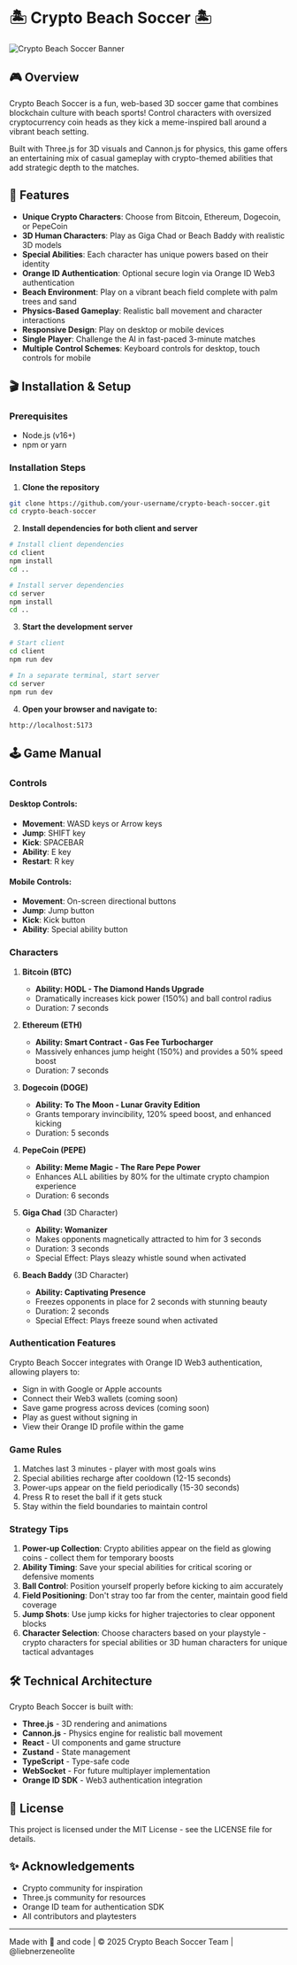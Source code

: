 # 🏝️ Crypto Beach Soccer 🏝️

![Crypto Beach Soccer Banner](./client/public/textures/banner.png)

## 🎮 Overview

Crypto Beach Soccer is a fun, web-based 3D soccer game that combines blockchain culture with beach sports! Control characters with oversized cryptocurrency coin heads as they kick a meme-inspired ball around a vibrant beach setting.

Built with Three.js for 3D visuals and Cannon.js for physics, this game offers an entertaining mix of casual gameplay with crypto-themed abilities that add strategic depth to the matches.

## 🚀 Features

- **Unique Crypto Characters**: Choose from Bitcoin, Ethereum, Dogecoin, or PepeCoin
- **3D Human Characters**: Play as Giga Chad or Beach Baddy with realistic 3D models
- **Special Abilities**: Each character has unique powers based on their identity
- **Orange ID Authentication**: Optional secure login via Orange ID Web3 authentication
- **Beach Environment**: Play on a vibrant beach field complete with palm trees and sand
- **Physics-Based Gameplay**: Realistic ball movement and character interactions
- **Responsive Design**: Play on desktop or mobile devices
- **Single Player**: Challenge the AI in fast-paced 3-minute matches
- **Multiple Control Schemes**: Keyboard controls for desktop, touch controls for mobile

## 🎬 Installation & Setup

### Prerequisites
- Node.js (v16+)
- npm or yarn

### Installation Steps

1. **Clone the repository**
```bash
git clone https://github.com/your-username/crypto-beach-soccer.git
cd crypto-beach-soccer
```

2. **Install dependencies for both client and server**
```bash
# Install client dependencies
cd client
npm install
cd ..

# Install server dependencies
cd server
npm install
cd ..
```

3. **Start the development server**
```bash
# Start client
cd client
npm run dev

# In a separate terminal, start server
cd server
npm run dev
```

4. **Open your browser and navigate to:**
```
http://localhost:5173
```

## 🕹️ Game Manual

### Controls

#### Desktop Controls:
- **Movement**: WASD keys or Arrow keys
- **Jump**: SHIFT key
- **Kick**: SPACEBAR
- **Ability**: E key
- **Restart**: R key

#### Mobile Controls:
- **Movement**: On-screen directional buttons
- **Jump**: Jump button
- **Kick**: Kick button
- **Ability**: Special ability button

### Characters

1. **Bitcoin (BTC)** 
   - **Ability: HODL - The Diamond Hands Upgrade**
   - Dramatically increases kick power (150%) and ball control radius
   - Duration: 7 seconds

2. **Ethereum (ETH)**
   - **Ability: Smart Contract - Gas Fee Turbocharger**
   - Massively enhances jump height (150%) and provides a 50% speed boost
   - Duration: 7 seconds

3. **Dogecoin (DOGE)**
   - **Ability: To The Moon - Lunar Gravity Edition**
   - Grants temporary invincibility, 120% speed boost, and enhanced kicking
   - Duration: 5 seconds

4. **PepeCoin (PEPE)**
   - **Ability: Meme Magic - The Rare Pepe Power**
   - Enhances ALL abilities by 80% for the ultimate crypto champion experience
   - Duration: 6 seconds

5. **Giga Chad** (3D Character)
   - **Ability: Womanizer**
   - Makes opponents magnetically attracted to him for 3 seconds
   - Duration: 3 seconds
   - Special Effect: Plays sleazy whistle sound when activated

6. **Beach Baddy** (3D Character)
   - **Ability: Captivating Presence**
   - Freezes opponents in place for 2 seconds with stunning beauty
   - Duration: 2 seconds
   - Special Effect: Plays freeze sound when activated

### Authentication Features

Crypto Beach Soccer integrates with Orange ID Web3 authentication, allowing players to:
- Sign in with Google or Apple accounts
- Connect their Web3 wallets (coming soon)
- Save game progress across devices (coming soon)
- Play as guest without signing in
- View their Orange ID profile within the game

### Game Rules

1. Matches last 3 minutes - player with most goals wins
2. Special abilities recharge after cooldown (12-15 seconds)
3. Power-ups appear on the field periodically (15-30 seconds)
4. Press R to reset the ball if it gets stuck
5. Stay within the field boundaries to maintain control

### Strategy Tips

1. **Power-up Collection**: Crypto abilities appear on the field as glowing coins - collect them for temporary boosts
2. **Ability Timing**: Save your special abilities for critical scoring or defensive moments
3. **Ball Control**: Position yourself properly before kicking to aim accurately
4. **Field Positioning**: Don't stray too far from the center, maintain good field coverage
5. **Jump Shots**: Use jump kicks for higher trajectories to clear opponent blocks
6. **Character Selection**: Choose characters based on your playstyle - crypto characters for special abilities or 3D human characters for unique tactical advantages

## 🛠️ Technical Architecture

Crypto Beach Soccer is built with:
- **Three.js** - 3D rendering and animations
- **Cannon.js** - Physics engine for realistic ball movement
- **React** - UI components and game structure
- **Zustand** - State management
- **TypeScript** - Type-safe code
- **WebSocket** - For future multiplayer implementation
- **Orange ID SDK** - Web3 authentication integration

## 📝 License

This project is licensed under the MIT License - see the LICENSE file for details.

## ✨ Acknowledgements

- Crypto community for inspiration
- Three.js community for resources
- Orange ID team for authentication SDK
- All contributors and playtesters

---

Made with 💖 and code | © 2025 Crypto Beach Soccer Team | @liebnerzeneolite